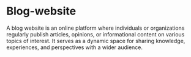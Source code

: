 # Blog-website
A blog website is an online platform where individuals or organizations regularly publish articles, opinions, or informational content on various topics of interest. It serves as a dynamic space for sharing knowledge, experiences, and perspectives with a wider audience. 
